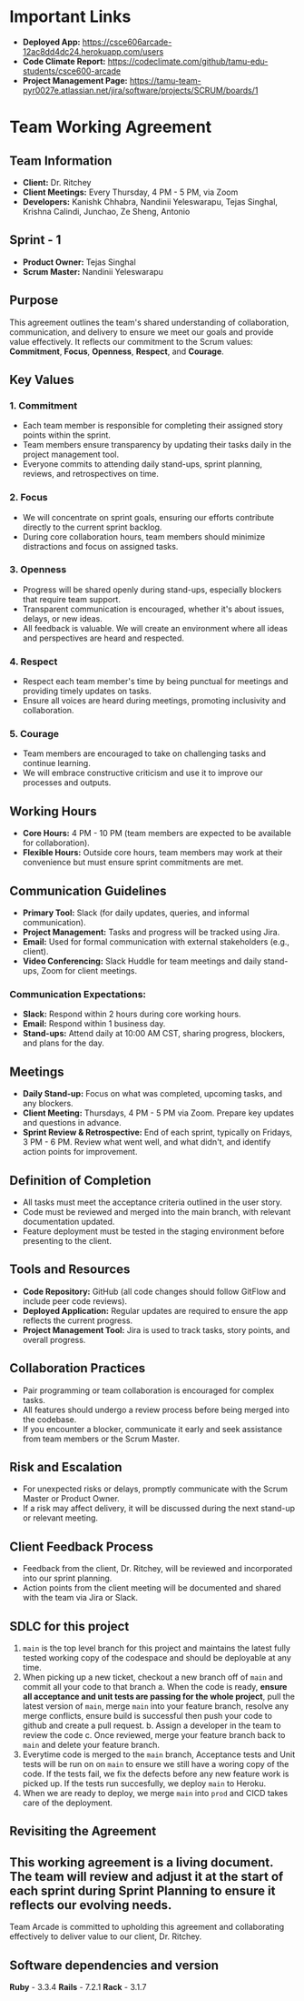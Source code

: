 # Important Links
- **Deployed App:** https://csce606arcade-12ac8dd4dc24.herokuapp.com/users
- **Code Climate Report:** https://codeclimate.com/github/tamu-edu-students/csce600-arcade
- **Project Management Page:** https://tamu-team-pyr0027e.atlassian.net/jira/software/projects/SCRUM/boards/1

# Team Working Agreement
## Team Information
- **Client:** Dr. Ritchey
- **Client Meetings:** Every Thursday, 4 PM - 5 PM, via Zoom
- **Developers:** Kanishk Chhabra, Nandinii Yeleswarapu, Tejas Singhal, Krishna Calindi, Junchao, Ze Sheng, Antonio
## Sprint - 1
- **Product Owner:** Tejas Singhal
- **Scrum Master:** Nandinii Yeleswarapu
## Purpose
This agreement outlines the team's shared understanding of collaboration, communication, and delivery to ensure we meet our goals and provide value effectively. It reflects our commitment to the Scrum values: **Commitment**, **Focus**, **Openness**, **Respect**, and **Courage**.
## Key Values
### 1. **Commitment**
- Each team member is responsible for completing their assigned story points within the sprint.
- Team members ensure transparency by updating their tasks daily in the project management tool.
- Everyone commits to attending daily stand-ups, sprint planning, reviews, and retrospectives on time.
### 2. **Focus**
- We will concentrate on sprint goals, ensuring our efforts contribute directly to the current sprint backlog.
- During core collaboration hours, team members should minimize distractions and focus on assigned tasks.
### 3. **Openness**
- Progress will be shared openly during stand-ups, especially blockers that require team support.
- Transparent communication is encouraged, whether it's about issues, delays, or new ideas.
- All feedback is valuable. We will create an environment where all ideas and perspectives are heard and respected.
### 4. **Respect**
- Respect each team member's time by being punctual for meetings and providing timely updates on tasks.
- Ensure all voices are heard during meetings, promoting inclusivity and collaboration.
### 5. **Courage**
- Team members are encouraged to take on challenging tasks and continue learning.
- We will embrace constructive criticism and use it to improve our processes and outputs.
## Working Hours
- **Core Hours:** 4 PM - 10 PM (team members are expected to be available for collaboration).
- **Flexible Hours:** Outside core hours, team members may work at their convenience but must ensure sprint commitments are met.
## Communication Guidelines
- **Primary Tool:** Slack (for daily updates, queries, and informal communication).
- **Project Management:** Tasks and progress will be tracked using Jira.
- **Email:** Used for formal communication with external stakeholders (e.g., client).
- **Video Conferencing:** Slack Huddle for team meetings and daily stand-ups, Zoom for client meetings.
### Communication Expectations:
- **Slack:** Respond within 2 hours during core working hours.
- **Email:** Respond within 1 business day.
- **Stand-ups:** Attend daily at 10:00 AM CST, sharing progress, blockers, and plans for the day.
## Meetings
- **Daily Stand-up:** Focus on what was completed, upcoming tasks, and any blockers.
- **Client Meeting:** Thursdays, 4 PM - 5 PM via Zoom. Prepare key updates and questions in advance.
- **Sprint Review & Retrospective:** End of each sprint, typically on Fridays, 3 PM - 6 PM. Review what went well, and what didn't, and identify action points for improvement.
## Definition of Completion
- All tasks must meet the acceptance criteria outlined in the user story.
- Code must be reviewed and merged into the main branch, with relevant documentation updated.
- Feature deployment must be tested in the staging environment before presenting to the client.
## Tools and Resources
- **Code Repository:** GitHub (all code changes should follow GitFlow and include peer code reviews).
- **Deployed Application:** Regular updates are required to ensure the app reflects the current progress.
- **Project Management Tool:** Jira is used to track tasks, story points, and overall progress.
## Collaboration Practices
- Pair programming or team collaboration is encouraged for complex tasks.
- All features should undergo a review process before being merged into the codebase.
- If you encounter a blocker, communicate it early and seek assistance from team members or the Scrum Master.
## Risk and Escalation
- For unexpected risks or delays, promptly communicate with the Scrum Master or Product Owner.
- If a risk may affect delivery, it will be discussed during the next stand-up or relevant meeting.
## Client Feedback Process
- Feedback from the client, Dr. Ritchey, will be reviewed and incorporated into our sprint planning.
- Action points from the client meeting will be documented and shared with the team via Jira or Slack.
## SDLC for this project
1. `main` is the top level branch for this project and maintains the latest fully tested working
   copy of the codespace and should be deployable at any time.
2. When picking up a new ticket, checkout a new branch off of `main` and commit all your code to that branch
    a. When the code is ready, **ensure all acceptance and unit tests are passing for the whole project**,
       pull the latest version of `main`, merge `main` into your feature branch, resolve any merge conflicts,
       ensure build is successful then push your code to github and create a pull request.
   b. Assign a developer in the team to review the code
   c. Once reviewed, merge your feature branch back to `main` and delete your feature branch.
3. Everytime code is merged to the `main` branch, Acceptance tests and Unit tests will be run on
    on `main` to ensure we still have a woring copy of the code. If the tests fail, we fix the defects
    before any new feature work is picked up. If the tests run succesfully, we deploy `main` to Heroku.
4. When we are ready to deploy, we merge `main` into `prod` and CICD takes care of the deployment.
## Revisiting the Agreement
This working agreement is a living document. The team will review and adjust it at the start of each sprint during Sprint Planning to ensure it reflects our evolving needs.
---
Team Arcade is committed to upholding this agreement and collaborating effectively to deliver value to our client, Dr. Ritchey.

## Software dependencies and version
**Ruby** - 3.3.4
**Rails** - 7.2.1
**Rack** - 3.1.7
